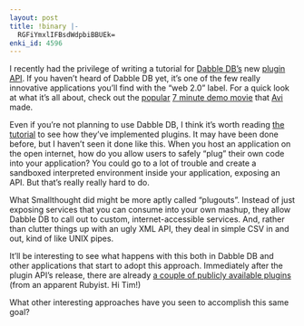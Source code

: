 ```yaml
---
layout: post
title: !binary |-
  RGFiYmxlIFBsdWdpbiBBUEk=
enki_id: 4596
---
```


I recently had the privilege of writing a tutorial for [Dabble
DB’s](http://dabbledb.com) new [plugin
API](http://dabbledb.com/blog/?p=69). If you haven’t heard of Dabble DB
yet, it’s one of the few really innovative applications you’ll find with
the “web 2.0” label. For a quick look at what it’s all about, check out
the [popular](http://dabbledb.com/blog/?p=66) [7 minute demo
movie](http://dabbledb.com/explore/7minutedemo/) that
[Avi](http://smallthought.com/avi/) made.

Even if you’re not planning to use Dabble DB, I think it’s worth reading
[the tutorial](http://dabbledb.com/help/guides/pluginapi/) to see how
they’ve implemented plugins. It may have been done before, but I haven’t
seen it done like this. When you host an application on the open
internet, how do you allow users to safely “plug” their own code into
your application? You could go to a lot of trouble and create a
sandboxed interpreted environment inside your application, exposing an
API. But that’s really really hard to do.

What Smallthought did might be more aptly called “plugouts”. Instead of
just exposing services that you can consume into your own mashup, they
allow Dabble DB to call out to custom, internet-accessible services.
And, rather than clutter things up with an ugly XML API, they deal in
simple CSV in and out, kind of like UNIX pipes.

It’ll be interesting to see what happens with this both in Dabble DB and
other applications that start to adopt this approach. Immediately after
the plugin API’s release, there are already [a couple of publicly
available plugins](http://timcraft.com/2007/7) (from an apparent
Rubyist. Hi Tim!)

What other interesting approaches have you seen to accomplish this same
goal?
